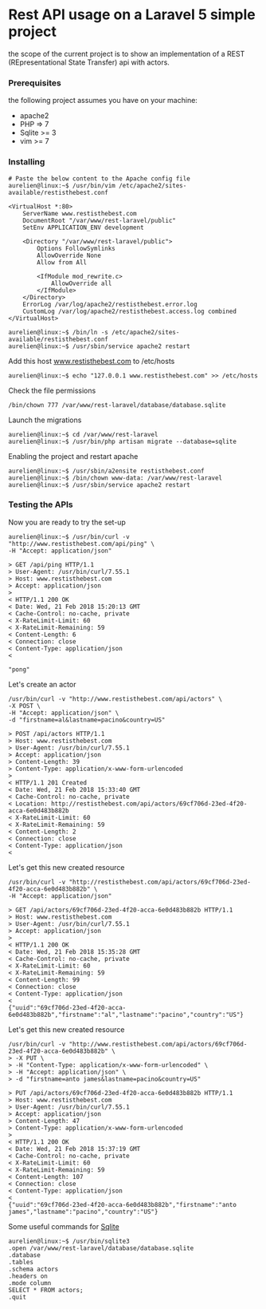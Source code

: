 # Rest API usage on a Laravel 5 simple project 

the scope of the current project is to show an implementation of
a REST (REpresentational State Transfer) api with actors.

### Prerequisites
the following project assumes you have on your machine:
- apache2
- PHP => 7
- Sqlite >= 3
- vim >= 7

### Installing
```
# Paste the below content to the Apache config file
aurelien@linux:~$ /usr/bin/vim /etc/apache2/sites-available/restisthebest.conf

<VirtualHost *:80>
    ServerName www.restisthebest.com
    DocumentRoot "/var/www/rest-laravel/public"
    SetEnv APPLICATION_ENV development

    <Directory "/var/www/rest-laravel/public">
        Options FollowSymlinks
        AllowOverride None
        Allow from All

        <IfModule mod_rewrite.c>
            AllowOverride all
        </IfModule>
    </Directory>
    ErrorLog /var/log/apache2/restisthebest.error.log
    CustomLog /var/log/apache2/restisthebest.access.log combined
</VirtualHost>

aurelien@linux:~$ /bin/ln -s /etc/apache2/sites-available/restisthebest.conf
aurelien@linux:~$ /usr/sbin/service apache2 restart
```

Add this host www.restisthebest.com to /etc/hosts 
```
aurelien@linux:~$ echo "127.0.0.1 www.restisthebest.com" >> /etc/hosts
```

Check the file permissions
```
/bin/chown 777 /var/www/rest-laravel/database/database.sqlite
```

Launch the migrations
```
aurelien@linux:~$ cd /var/www/rest-laravel
aurelien@linux:~$ /usr/bin/php artisan migrate --database=sqlite
```

Enabling the project and restart apache
```
aurelien@linux:~$ /usr/sbin/a2ensite restisthebest.conf 
aurelien@linux:~$ /bin/chown www-data: /var/www/rest-laravel 
aurelien@linux:~$ /usr/sbin/service apache2 restart
```

### Testing the APIs

Now you are ready to try the set-up
```
aurelien@linux:~$ /usr/bin/curl -v "http://www.restisthebest.com/api/ping" \
-H "Accept: application/json"

> GET /api/ping HTTP/1.1
> User-Agent: /usr/bin/curl/7.55.1
> Host: www.restisthebest.com
> Accept: application/json
>
< HTTP/1.1 200 OK
< Date: Wed, 21 Feb 2018 15:20:13 GMT
< Cache-Control: no-cache, private
< X-RateLimit-Limit: 60
< X-RateLimit-Remaining: 59
< Content-Length: 6
< Connection: close
< Content-Type: application/json
<

"pong"
```

Let's create an actor
```
/usr/bin/curl -v "http://www.restisthebest.com/api/actors" \
-X POST \
-H "Accept: application/json" \
-d "firstname=al&lastname=pacino&country=US"

> POST /api/actors HTTP/1.1
> Host: www.restisthebest.com
> User-Agent: /usr/bin/curl/7.55.1
> Accept: application/json
> Content-Length: 39
> Content-Type: application/x-www-form-urlencoded
>
< HTTP/1.1 201 Created
< Date: Wed, 21 Feb 2018 15:33:40 GMT
< Cache-Control: no-cache, private
< Location: http://restisthebest.com/api/actors/69cf706d-23ed-4f20-acca-6e0d483b882b
< X-RateLimit-Limit: 60
< X-RateLimit-Remaining: 59
< Content-Length: 2
< Connection: close
< Content-Type: application/json
<
```

Let's get this new created resource
```
/usr/bin/curl -v "http://restisthebest.com/api/actors/69cf706d-23ed-4f20-acca-6e0d483b882b" \
-H "Accept: application/json" 

> GET /api/actors/69cf706d-23ed-4f20-acca-6e0d483b882b HTTP/1.1
> Host: www.restisthebest.com
> User-Agent: /usr/bin/curl/7.55.1
> Accept: application/json
> 
< HTTP/1.1 200 OK
< Date: Wed, 21 Feb 2018 15:35:28 GMT
< Cache-Control: no-cache, private
< X-RateLimit-Limit: 60
< X-RateLimit-Remaining: 59
< Content-Length: 99
< Connection: close
< Content-Type: application/json
< 
{"uuid":"69cf706d-23ed-4f20-acca-6e0d483b882b","firstname":"al","lastname":"pacino","country":"US"}
```

Let's get this new created resource
```
/usr/bin/curl -v "http://www.restisthebest.com/api/actors/69cf706d-23ed-4f20-acca-6e0d483b882b" \
> -X PUT \
> -H "Content-Type: application/x-www-form-urlencoded" \
> -H "Accept: application/json" \
> -d "firstname=anto james&lastname=pacino&country=US"

> PUT /api/actors/69cf706d-23ed-4f20-acca-6e0d483b882b HTTP/1.1
> Host: www.restisthebest.com
> User-Agent: /usr/bin/curl/7.55.1
> Accept: application/json
> Content-Length: 47
> Content-Type: application/x-www-form-urlencoded
>
< HTTP/1.1 200 OK
< Date: Wed, 21 Feb 2018 15:37:19 GMT
< Cache-Control: no-cache, private
< X-RateLimit-Limit: 60
< X-RateLimit-Remaining: 59
< Content-Length: 107
< Connection: close
< Content-Type: application/json
<
{"uuid":"69cf706d-23ed-4f20-acca-6e0d483b882b","firstname":"anto james","lastname":"pacino","country":"US"}
```

Some useful commands for [Sqlite](https://www.sqlite.org/index.html)
```
aurelien@linux:~$ /usr/bin/sqlite3
.open /var/www/rest-laravel/database/database.sqlite
.database
.tables
.schema actors
.headers on
.mode column
SELECT * FROM actors;
.quit
```
